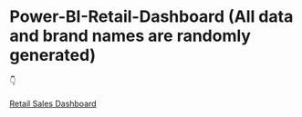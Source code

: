 # Power-BI-Retail-Dashboard (All data and brand names are randomly generated)
:point_down:<br></br>
[Retail Sales Dashboard](https://app.powerbi.com/view?r=eyJrIjoiMDljZGNmMzAtM2RjNS00ODg1LWJmY2YtMmU3ZThjY2M0Mjk2IiwidCI6IjQwM2RmZTQxLWU5NmMtNDkwYy05NTZmLWY0NzZjMGI5MDA1OSIsImMiOjl9)
<br></br>
